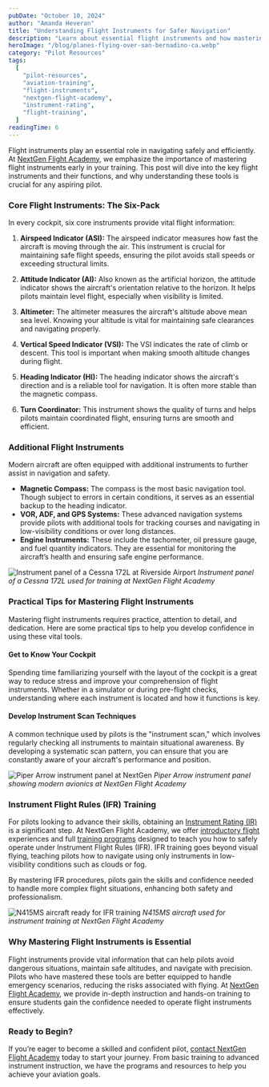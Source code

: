 ```yaml
---
pubDate: "October 10, 2024"
author: "Amanda Heveran"
title: "Understanding Flight Instruments for Safer Navigation"
description: "Learn about essential flight instruments and how mastering them can lead to safer and more efficient flying at NextGen Flight Academy."
heroImage: "/blog/planes-flying-over-san-bernadino-ca.webp"
category: "Pilot Resources"
tags:
  [
    "pilot-resources",
    "aviation-training",
    "flight-instruments",
    "nextgen-flight-academy",
    "instrument-rating",
    "flight-training",
  ]
readingTime: 6
---
```


Flight instruments play an essential role in navigating safely and efficiently. At [NextGen Flight Academy](https://flyhere.aero/about), we emphasize the importance of mastering flight instruments early in your training. This post will dive into the key flight instruments and their functions, and why understanding these tools is crucial for any aspiring pilot.

### Core Flight Instruments: The Six-Pack

In every cockpit, six core instruments provide vital flight information:

1. **Airspeed Indicator (ASI):** The airspeed indicator measures how fast the aircraft is moving through the air. This instrument is crucial for maintaining safe flight speeds, ensuring the pilot avoids stall speeds or exceeding structural limits.
2. **Attitude Indicator (AI):** Also known as the artificial horizon, the attitude indicator shows the aircraft's orientation relative to the horizon. It helps pilots maintain level flight, especially when visibility is limited.

3. **Altimeter:** The altimeter measures the aircraft's altitude above mean sea level. Knowing your altitude is vital for maintaining safe clearances and navigating properly.

4. **Vertical Speed Indicator (VSI):** The VSI indicates the rate of climb or descent. This tool is important when making smooth altitude changes during flight.

5. **Heading Indicator (HI):** The heading indicator shows the aircraft's direction and is a reliable tool for navigation. It is often more stable than the magnetic compass.

6. **Turn Coordinator:** This instrument shows the quality of turns and helps pilots maintain coordinated flight, ensuring turns are smooth and efficient.

### Additional Flight Instruments

Modern aircraft are often equipped with additional instruments to further assist in navigation and safety.

- **Magnetic Compass:** The compass is the most basic navigation tool. Though subject to errors in certain conditions, it serves as an essential backup to the heading indicator.
- **VOR, ADF, and GPS Systems:** These advanced navigation systems provide pilots with additional tools for tracking courses and navigating in low-visibility conditions or over long distances.
- **Engine Instruments:** These include the tachometer, oil pressure gauge, and fuel quantity indicators. They are essential for monitoring the aircraft’s health and ensuring safe engine performance.

![Instrument panel of a Cessna 172L at Riverside Airport](/blog/instrument-panel-of-cessna-172l-at-riverside-airport-RAL.jpg)
_Instrument panel of a Cessna 172L used for training at NextGen Flight Academy_

### Practical Tips for Mastering Flight Instruments

Mastering flight instruments requires practice, attention to detail, and dedication. Here are some practical tips to help you develop confidence in using these vital tools.

#### Get to Know Your Cockpit

Spending time familiarizing yourself with the layout of the cockpit is a great way to reduce stress and improve your comprehension of flight instruments. Whether in a simulator or during pre-flight checks, understanding where each instrument is located and how it functions is key.

#### Develop Instrument Scan Techniques

A common technique used by pilots is the "instrument scan," which involves regularly checking all instruments to maintain situational awareness. By developing a systematic scan pattern, you can ensure that you are constantly aware of your aircraft's performance and position.

![Piper Arrow instrument panel at NextGen](/blog/piper-arrow-instrument-panel.jpg)
_Piper Arrow instrument panel showing modern avionics at NextGen Flight Academy_

### Instrument Flight Rules (IFR) Training

For pilots looking to advance their skills, obtaining an [Instrument Rating (IR)](https://flyhere.aero/training-programs) is a significant step. At NextGen Flight Academy, we offer [introductory flight](https://flyhere.aero/intro-flight) experiences and full [training programs](https://flyhere.aero/training-programs) designed to teach you how to safely operate under Instrument Flight Rules (IFR). IFR training goes beyond visual flying, teaching pilots how to navigate using only instruments in low-visibility conditions such as clouds or fog.

By mastering IFR procedures, pilots gain the skills and confidence needed to handle more complex flight situations, enhancing both safety and professionalism.

![N415MS aircraft ready for IFR training](/blog/N415MS-nextgen-flight-academy-learn-to-fly-redlands-ca-copy.jpg)
_N415MS aircraft used for instrument training at NextGen Flight Academy_

### Why Mastering Flight Instruments is Essential

Flight instruments provide vital information that can help pilots avoid dangerous situations, maintain safe altitudes, and navigate with precision. Pilots who have mastered these tools are better equipped to handle emergency scenarios, reducing the risks associated with flying. At [NextGen Flight Academy](https://flyhere.aero/about), we provide in-depth instruction and hands-on training to ensure students gain the confidence needed to operate flight instruments effectively.

### Ready to Begin?

If you’re eager to become a skilled and confident pilot, [contact NextGen Flight Academy](https://flyhere.aero/contact) today to start your journey. From basic training to advanced instrument instruction, we have the programs and resources to help you achieve your aviation goals.
